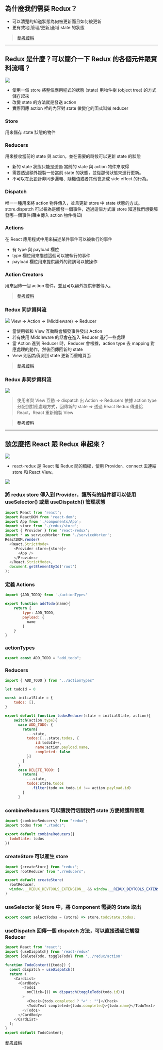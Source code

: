 ## 為什麼我們需要 Redux？
* 可以清楚的知道狀態為何被更新而且如何被更新
* 更有效地[管理/更新]全域 state 的狀態

>[參考資料](https://ithelp.ithome.com.tw/articles/10187498)
---
## Redux 是什麼？可以簡介一下 Redux 的各個元件跟資料流嗎？
![](https://i.imgur.com/lVmrYz7.gif)

* 使用一個 store 將整個應用程式的狀態 (state) 用物件樹 (object tree) 的方式儲存起來
* 改變 state 的方法就是發送 action
* 實際因應 action 裡的內容對 state 做變化的函式叫做 reducer

### Store
用來儲存 state 狀態的物件
### Reducers
用來接收當前的 state 與 action，並在需要的時候可以更新 state 的狀態
* 新的 state 狀態只能是透過 當前的 state 與 action 物件來取得
* 需要透過額外複製一份當前 state 的狀態，並從那份狀態來進行更新。
* 不可以在此設計非同步邏輯、隨機值或者其他會造成 side effect 的行為。
### Dispatch
唯一一種用來將 action 物件傳入，並且更新 store 中 state 狀態的方式。
store.dispatch 可以視為是觸發一個事件，透過這個方式讓 store 知道我們想要觸發哪一個事件(藉由傳入 action 物件得知)
### Actions
在 React 應用程式中用來描述某件事件可以被執行的事件
* 有 type 與 payload 欄位
* type 欄位用來描述這個可以被執行的事件
* payload 欄位用來提供額外的資訊可以被操作
### Action Creators
用來回傳一個 action 物件，並且可以額外提供參數傳入。

>[參考資料](https://ithelp.ithome.com.tw/articles/10250232)

### Redux 同步資料流
![](https://i.imgur.com/pzOFgKF.png)
View -> Action -> (Middleware) -> Reducer
* 當使用者和 View 互動時會觸發事件發出 Action
* 若有使用 Middleware 的話會在進入 Reducer 進行一些處理
* 當 Action 進到 Reducer 時，Reducer 會根據，action type 去 mapping 對應處理的動作，然後回傳回新的 state
* View 則因為偵測到 state 更新而重繪頁面

>[參考資料](https://github.com/kdchang/reactjs101/blob/master/Ch07/react-redux-introduction.md)

### Redux 非同步資料流
![](https://i.imgur.com/i2zwyBz.png)
>使用者與 View 互動 => dispatch 出 Action => Reducers 依據 action type 分配到對應處理方式，回傳新的 state => 透過 React Redux 傳送給 React，React 重新繪製 View

>[參考資料](https://github.com/kdchang/reactjs101/blob/master/Ch07/react-redux-real-world-example.md)

---
## 該怎麼把 React 跟 Redux 串起來？
![](https://i.imgur.com/ZBCdQq4.jpg)
* react-redux 是 React 和 Redux 間的橋樑，使用 Provider、connect 去連結 store 和 React View。

![](https://i.imgur.com/IYZn2Dv.png)
### 將 redux store 傳入到 Provider，讓所有的組件都可以使用 useSelector() 或是 useDispatch() 管理狀態
``` javascript
import React from 'react';
import ReactDOM from 'react-dom';
import App from './components/App';
import store from './redux/store';
import { Provider } from 'react-redux';
import * as serviceWorker from './serviceWorker';
ReactDOM.render(
  <React.StrictMode>
    <Provider store={store}>
      <App />
    </Provider>
  </React.StrictMode>,
  document.getElementById('root')
);
```
### 定義 Actions
``` javascript
import {ADD_TODO} from './actionTypes'

export function addTodo(name){
    return {
        type: ADD_TODO,
        payload: {
          name
        }
    }
}
```
### actionTypes
``` javascript
export const ADD_TODO = "add_todo";
```
### Reducers
``` javascript
import { ADD_TODO } from "../actionTypes"

let todoId = 0

const initialState = {
    todos: [],
}

export default function todosReducer(state = initialState, action){
    switch(action.type){
      case ADD_TODO: {
        return{
          ...state,
          todos:[...state.todos, {
              id:todoId++,
              name:action.payload.name,
              completed: false
          }]
        }
      }
      case DELETE_TODO: {
        return{
          ...state,
          todos:state.todos
            .filter(todo => todo.id !== action.payload.id)
        }
      }
```
### combineReducers 可以讓我們切割我們 state 方便維護和管理
``` javascript
import {combineReducers} from "redux";
import todos from "./todos";

export default combineReducers({
  todoState: todos
})
```
### createStore 可以產生 store
``` javascript
import {createStore} from "redux";
import rootReducer from "./reducers";

export default createStore(
  rootReducer,
  window.__REDUX_DEVTOOLS_EXTENSION__ && window.__REDUX_DEVTOOLS_EXTENSION__()
)
```
### useSelector 從 Store 中，將 Component 需要的 State 取出
``` javascript
export const selectTodos = (store) => store.todoState.todos;
```
### useDispatch 回傳一個 dispatch 方法，可以直接透過它觸發 Reducer
``` javascript 
import React from 'react';
import {useDispatch} from 'react-redux'
import {deleteTodo, toggleTodo} from '../redux/action'

function TodoContent({todo}) {
  const dispatch = useDispatch()
  return (
    <CardList>
      <CardBody>
        <Todo1
          onClick={() => dispatch(toggleTodo(todo.id))}
        >
          <Check>{todo.completed ? "✔" : ""}</Check>
          <TodoText completed={todo.completed}>{todo.name}</TodoText>
        </Todo1>
      </CardBody>
    </CardList>
  );
}
export default TodoContent;
```
[參考資料](https://medium.com/enjoy-life-enjoy-coding/react-redux-%E5%B0%8F%E5%AD%A9%E5%AD%90%E6%89%8D%E5%81%9A%E9%81%B8%E6%93%87-hooks-%E5%92%8C-redux-%E6%88%91%E5%85%A8%E9%83%BD%E8%A6%81-1fdd226f5d99)
